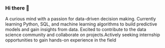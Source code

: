 ### Hi there 👋

A curious mind with a passion for data-driven decision making. Currently learning Python, SQL, and machine learning algorithms to build predictive models and gain insights from data. Excited to contribute to the data science community and collaborate on projects.Actively seeking internship opportunities to gain hands-on experience in the field
